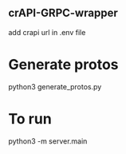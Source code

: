 ## crAPI-GRPC-wrapper

add crapi url in .env file

# Generate protos
python3 generate_protos.py

# To run
python3 -m server.main